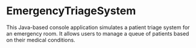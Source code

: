 # EmergencyTriageSystem
This Java-based console application simulates a patient triage system for an emergency room. It allows users to manage a queue of patients based on their medical conditions.
